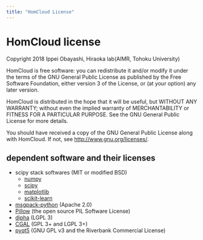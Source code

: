 ```yaml
---
title: "HomCloud License"
---
```


# HomCloud license

Copyright 2018 Ippei Obayashi, Hiraoka lab(AIMR, Tohoku University)

HomCloud is free software: you can redistribute it and/or modify
it under the terms of the GNU General Public License as published by
the Free Software Foundation, either version 3 of the License, or
(at your option) any later version.

HomCloud is distributed in the hope that it will be useful,
but WITHOUT ANY WARRANTY; without even the implied warranty of
MERCHANTABILITY or FITNESS FOR A PARTICULAR PURPOSE.  See the
GNU General Public License for more details.

You should have received a copy of the GNU General Public License
along with HomCloud.  If not, see <http://www.gnu.org/licenses/>.

## dependent software and their licenses

* scipy stack softwares (MIT or modified BSD)
  * [numpy](http://www.numpy.org/)
  * [scipy](https://www.scipy.org/)
  * [matplotlib](https://matplotlib.org/)
  * [scikit-learn](http://scikit-learn.org/)
* [msgpack-python](https://github.com/msgpack/msgpack-python) (Apache 2.0)
* [Pillow](http://pillow.readthedocs.io/) (the open source PIL Software License)
* [dipha](https://github.com/DIPHA/dipha) (LGPL 3)
* [CGAL](https://www.cgal.org/) (GPL 3+ and LGPL 3+)
* [pyqt5](https://www.riverbankcomputing.com/software/pyqt/intro) (GNU GPL v3 and the Riverbank Commercial License)
